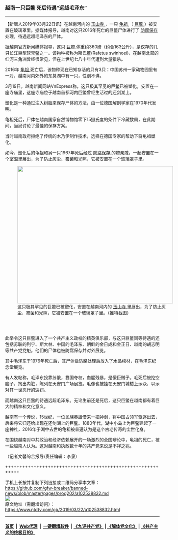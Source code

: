 ### 越南一只巨鳖 死后待遇“远超毛泽东”
------------------------

<div class="post_content" itemprop="articleBody">
 <p>
  【新唐人2019年03月22日讯】在越南河内的
  <a href="https://www.ntdtv.com/gb/玉山寺.htm">
   玉山寺
  </a>
  ，一只
  <a href="https://www.ntdtv.com/gb/龟祖.htm">
   龟祖
  </a>
  （
  <a href="https://www.ntdtv.com/gb/巨鳖.htm">
   巨鳖
  </a>
  ）被安置在玻璃罩里。据媒体报导，越南对这只2016年死亡的巨鳖尸体进行了
  <a href="https://www.ntdtv.com/gb/防腐保存.htm">
   防腐保存
  </a>
  处理，待遇远超毛泽东的尸体。
 </p>
 <p>
  据越南官方新闻媒体报导，这只
  <a href="https://www.ntdtv.com/gb/巨鳖.htm">
   巨鳖
  </a>
  体重约360磅（约合163公斤），是仅存的几只长江巨型软壳鳖之一。该物种被称为斯氏鳖(Rafetus swinhoei)，在越南北部的红河三角洲曾经很常见，但在上世纪七八十年代遭到大量猎杀。
 </p>
 <p>
  2016年
  <a href="https://www.ntdtv.com/gb/龟祖.htm">
   龟祖
  </a>
  死亡后，该物种现在已知存活的只有3只：中国苏州一家动物园里有一对，越南河内郊外的东莫湖中有一只，性别不详。
 </p>
 <p>
  3月19日，越南新闻网站VnExpress称，这只极其罕见的巨鳖已被塑化，安置在一座寺庙里，这座寺庙位于越南首都河内巨鳖曾经生活过的还剑湖上。
 </p>
 <p>
  塑化是一种通过注入树脂来保存尸体的方法，由一位德国解剖学家在1970年代发明。
 </p>
 <p>
  龟祖死后，尸体在越南国家自然博物馆零下15摄氏度的条件下冷藏数周，在此期间，当局讨论了最佳的保存方案。
 </p>
 <p>
  当时越南政府拒绝了传统的木乃伊制作技术，选择在德国专家的帮助下将龟祖塑化。
 </p>
 <p>
  如今，塑化后的龟祖和另一只1967年死后经过
  <a href="https://www.ntdtv.com/gb/防腐保存.htm">
   防腐保存
  </a>
  的鳖亲戚，一起安置在一个室温里展出，为了防止灰尘、霉菌和光照，它被安置在一个玻璃罩子里。
 </p>
 <figure class="wp-caption alignnone" id="attachment_102538833" style="width: 507px">
  <a href="https://www.ntdtv.com/assets/uploads/2019/03/5-22.png">
   <img alt="" class="size-full wp-image-102538833" height="446" src="https://www.ntdtv.com/assets/uploads/2019/03/5-22.png" width="507"/>
  </a>
  <br/><figcaption class="wp-caption-text">
   这只极其罕见的巨鳖已被塑化，安置在越南河内的
   <a href="https://www.ntdtv.com/gb/玉山寺.htm">
    玉山寺
   </a>
   里展出，为了防止灰尘、霉菌和光照，它被安置在一个玻璃罩子里。（推特截图）
  </figcaption><br/>
 </figure><br/>
 <p>
  此举令这只巨鳖进入了一个共产主义政权的精英俱乐部，与这只巨鳖同等待遇的还包括苏联的列宁、斯大林、中国的毛泽东、朝鲜的金日成和金正日、越南的胡志明等共产党党魁。他们的尸体也被防腐保存并对外展览。
 </p>
 <p>
  其中毛泽东于1976年死亡后，其尸体做防腐处理后放入了水晶棺材，在毛泽东纪念堂展览。
 </p>
 <p>
  有人发帖称，毛泽东投靠苏俄，篡国夺权，血腥残暴，是佞臣贼子。毛死后被挖空脑子，掏出内脏，陈列在天安门广场展览。毛像也被挂在天安门城楼上示众，以示对其一世恶行的惩罚。
 </p>
 <p>
  而越南这只巨鳖的待遇远超毛泽东。无论生前还是死后，这只巨鳖在越南都有着巨大的精神和文化意义。
 </p>
 <p>
  越南有一个传说，15世纪，一位民族英雄借来一把神剑，将中国占领军驱逐出去，后来将它归还给出现在还剑湖上的巨鳖。1880年代，湖中小岛上为巨鳖建起了一座神社，2016年于湖中去世的龟祖被普遍认为是这个古老传奇的尘世化身。
 </p>
 <p>
  在围绕越南对中共政治和经济依赖展开的一场激烈的全国辩论中，龟祖的死亡，被一些越南人认为。这对越南和执政数十年的共产党来说是不祥之兆。
 </p>
 <p>
  （记者文馨综合报导/责任编辑：李泉）
 </p>
 <div class="single_ad">
 </div>
</div>

+++++++++++++++++++++++++++++++++++++++++++++++++++++++++++<br/><br/>
手机上长按并复制下列链接或二维码分享本文章：<br/>
https://github.com/gfw-breaker/banned-news/blob/master/pages/prog202/a102538832.md <br/>
<a href='https://github.com/gfw-breaker/banned-news/blob/master/pages/prog202/a102538832.md'><img src='https://github.com/gfw-breaker/banned-news/blob/master/pages/prog202/a102538832.md.png'/></a> <br/>
原文地址（需翻墙访问）：https://www.ntdtv.com/gb/2019/03/22/a102538832.html


------------------------
#### [首页](https://github.com/gfw-breaker/banned-news/blob/master/README.md) &nbsp;|&nbsp; [Web代理](https://github.com/labour-camp/helloworld) &nbsp;|&nbsp; [一键翻墙软件](https://github.com/gfw-breaker/nogfw/blob/master/README.md) &nbsp;| [《九评共产党》](https://github.com/gfw-breaker/9ping.md/blob/master/README.md#九评之一评共产党是什么) | [《解体党文化》](https://github.com/gfw-breaker/jtdwh.md/blob/master/README.md) | [《共产主义的终极目的》](https://github.com/gfw-breaker/gczydzjmd.md/blob/master/README.md)

